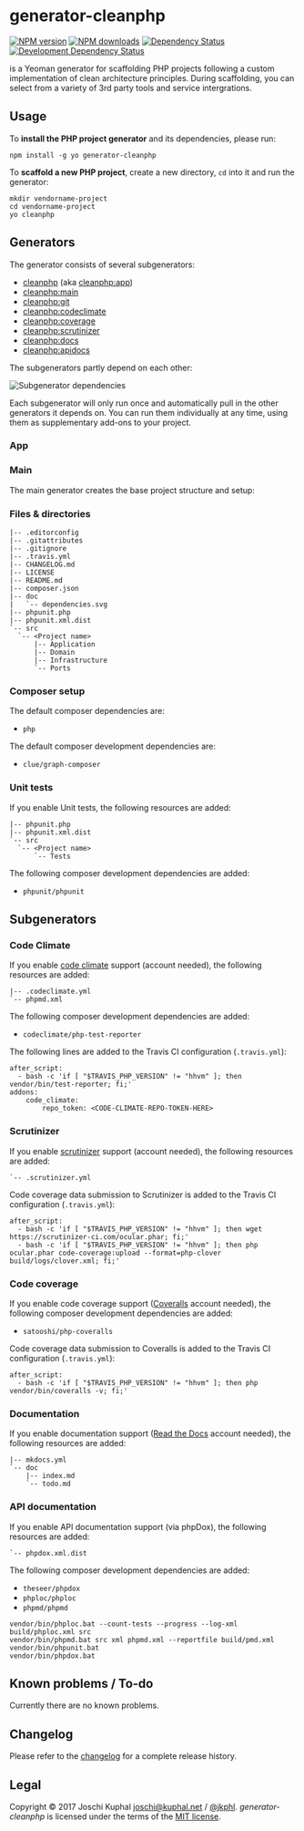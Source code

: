 # generator-cleanphp

[![NPM version][npm-image]][npm-url] [![NPM downloads][npm-downloads]][npm-url] [![Dependency Status][depstat-image]][depstat-url] [![Development Dependency Status][devdepstat-image]][devdepstat-url]

is a Yeoman generator for scaffolding PHP projects following a custom implementation of clean architecture principles. During scaffolding, you can select from a variety of 3rd party tools and service intergrations.

## Usage

To **install the PHP project generator** and its dependencies, please run:

```
npm install -g yo generator-cleanphp
```

To **scaffold a new PHP project**, create a new directory, `cd` into it and run the generator:
  
```
mkdir vendorname-project
cd vendorname-project
yo cleanphp
```

## Generators

The generator consists of several subgenerators:
 
* [cleanphp](#app) (aka [cleanphp:app](#app))
* [cleanphp:main](#main)
* [cleanphp:git](#git)
* [cleanphp:codeclimate](#codeclimate)
* [cleanphp:coverage](#coverage)
* [cleanphp:scrutinizer](#scrutinizer)
* [cleanphp:docs](#docs)
* [cleanphp:apidocs](#apidocs)

The subgenerators partly depend on each other:

![Subgenerator dependencies](https://rawgit.com/jkphl/generator-cleanphp/master/doc/generator-dependencies.svg)

Each subgenerator will only run once and automatically pull in the other generators it depends on. You can run them individually at any time, using them as supplementary add-ons to your project. 

### App

### Main

The main generator creates the base project structure and setup:

### Files & directories

```
|-- .editorconfig
|-- .gitattributes
|-- .gitignore
|-- .travis.yml
|-- CHANGELOG.md
|-- LICENSE
|-- README.md
|-- composer.json
|-- doc
|   `-- dependencies.svg
|-- phpunit.php
|-- phpunit.xml.dist
`-- src
  `-- <Project name>
      |-- Application
      |-- Domain
      |-- Infrastructure
      `-- Ports
```

### Composer setup

The default composer dependencies are:

* `php`

The default composer development dependencies are:

* `clue/graph-composer`

### Unit tests

If you enable Unit tests, the following resources are added:

```
|-- phpunit.php
|-- phpunit.xml.dist
`-- src
  `-- <Project name>
      `-- Tests
```

The following composer development dependencies are added:

* `phpunit/phpunit`

## Subgenerators

### Code Climate

If you enable [code climate](https://codeclimate.com) support (account needed), the following resources are added:

```
|-- .codeclimate.yml
`-- phpmd.xml
```

The following composer development dependencies are added:

* `codeclimate/php-test-reporter`

The following lines are added to the Travis CI configuration (`.travis.yml`):

```
after_script:
  - bash -c 'if [ "$TRAVIS_PHP_VERSION" != "hhvm" ]; then vendor/bin/test-reporter; fi;'
addons:
    code_climate:
        repo_token: <CODE-CLIMATE-REPO-TOKEN-HERE>
 ```
 
### Scrutinizer

If you enable [scrutinizer](https://scrutinizer-ci.com/) support (account needed), the following resources are added:

```
`-- .scrutinizer.yml
```

Code coverage data submission to Scrutinizer is added to the Travis CI configuration (`.travis.yml`):

```
after_script:
  - bash -c 'if [ "$TRAVIS_PHP_VERSION" != "hhvm" ]; then wget https://scrutinizer-ci.com/ocular.phar; fi;'
  - bash -c 'if [ "$TRAVIS_PHP_VERSION" != "hhvm" ]; then php ocular.phar code-coverage:upload --format=php-clover build/logs/clover.xml; fi;'
```

 
### Code coverage

If you enable code coverage support ([Coveralls](https://coveralls.io/) account needed), the following composer development dependencies are added:

* `satooshi/php-coveralls`

Code coverage data submission to Coveralls is added to the Travis CI configuration (`.travis.yml`):

```
after_script:
  - bash -c 'if [ "$TRAVIS_PHP_VERSION" != "hhvm" ]; then php vendor/bin/coveralls -v; fi;'
```

### Documentation

If you enable documentation support ([Read the Docs](https://readthedocs.org/) account needed), the following resources are added:

```
|-- mkdocs.yml
`-- doc
    |-- index.md
    `-- todo.md
```

### API documentation

If you enable API documentation support (via phpDox), the following resources are added:

```
`-- phpdox.xml.dist
```

The following composer development dependencies are added:

* `theseer/phpdox`
* `phploc/phploc`
* `phpmd/phpmd`

```
vendor/bin/phploc.bat --count-tests --progress --log-xml build/phploc.xml src
vendor/bin/phpmd.bat src xml phpmd.xml --reportfile build/pmd.xml
vendor/bin/phpunit.bat
vendor/bin/phpdox.bat 
```

Known problems / To-do
----------------------

Currently there are no known problems.


Changelog
---------

Please refer to the [changelog](CHANGELOG.md) for a complete release history.


Legal
-----
Copyright © 2017 Joschi Kuphal <joschi@kuphal.net> / [@jkphl](https://twitter.com/jkphl). *generator-cleanphp* is licensed under the terms of the [MIT license](LICENSE.txt).


[npm-url]: https://npmjs.org/package/generator-cleanphp
[npm-image]: https://badge.fury.io/js/generator-cleanphp.svg
[npm-downloads]: https://img.shields.io/npm/dm/generator-cleanphp.svg
[depstat-url]: https://david-dm.org/jkphl/generator-cleanphp#info=dependencies
[depstat-image]: https://david-dm.org/jkphl/generator-cleanphp.svg
[devdepstat-url]: https://david-dm.org/jkphl/generator-cleanphp#info=devDependencies
[devdepstat-image]: https://david-dm.org/jkphl/generator-cleanphp/dev-status.svg

